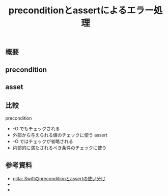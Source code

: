 ﻿---
title: preconditionとassertによるエラー処理
category: Swift
tags:
  - Swift
updated_at: ''
id: f55ea270-3ce3-42ae-b2e7-57d27dc13b4a
---

<!-- more -->

## 概要

## precondition

## asset

## 比較
precondition
 - -O でもチェックされる
 - 外部から与えられる値のチェックに使う
assert
 - -O ではチェックが省略される
 - 内部的に満たされるべき条件のチェックに使う


## 参考資料

- [qiita: Swiftのpreconditionとassertの使い分け](https://qiita.com/koher/items/ca7f388ab2a4e6747339)
- []()
- []()

